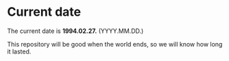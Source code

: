 # Current date

The current date is **1994.02.27.** (YYYY.MM.DD.)

This repository will be good when the world ends, so we will know how long it lasted.